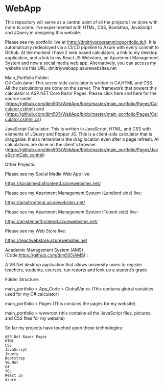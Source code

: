 # WebApp
This repository will serve as a central point of all the projects I've done with more to come. I've experimented with HTML, CSS, Bootstrap, JavaScript  and JQuery in designing this website. 

Please see my portfolio live at (http://dmitriyprogrammingportfolio.tk/). It is automatically redeployed via a CI/CD pipeline to Azure with every commit to Github. 
At the moment I have 2 web based calculators, a link to my desktop application, and a link to my React JS Webstore, an Apartment Management System and now a social media web app.
Alternatively, you can access my website via this URL: dmitriywebapp.azurewebsites.net

Main_Portfolio Folder:  
C# Calculator:
This server side calculator is written in C#,HTML and CSS. All the calculations are done on the server. The framework that powers this calculator is ASP.NET Core Razor Pages. Please click here and here for the source code!(https://github.com/dim505/WebApp/blob/master/main_portfolio/Pages/Calculator.cshtml) and (https://github.com/dim505/WebApp/blob/master/main_portfolio/Pages/Calculator.cshtml.cs)

JavaScript Calculator:
This is written in JavaScript, HTML, and CSS with elements of JQuery and Popper JS. This is a client-side calculator that is draggable. It also remembers the drag location even after a page refresh. All calculations are done on the client's browser. (https://github.com/dim505/WebApp/blob/master/main_portfolio/Pages/JavaScriptCalc.cshtml)

Other Projects:

Please see my Social Media Web App live:

https://socialmediafrontend.azurewebsites.net/

Please see my Apartment Management System (Landlord side) live:

https://amsfrontend.azurewebsites.net/


Please see my Apartment Management System (Tenant side) live:

https://amstenantfrontend.azurewebsites.net/


Please see my Web Store live:

https://reactwebstore.azurewebsites.net


Academic Management System (AMS) (Code:https://github.com/dim505/AMS) :

A VB.Net desktop application that allows university users to register teachers, students, courses, run reports and look up a student’s grade

Folder Structure:

main_portfolio > App_Code > GlobalVar.cs (This contains global variables used for my C# calculator)

main_portfolio > Pages (This contains the pages for my website)

main_portfolio > wwwroot (this contains all the JavaScript files, pictures, and CSS files for my website)

So far my projects have touched upon these technologies:

    ASP.Net Razor Pages
    HTML
    CSS
    JavaScript
    Jquery
    Bootstrap
    VB.Net
    C#
    SQL
	React JS
	Azure
	
	

